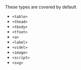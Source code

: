 These types are covered by default

* `<table>`
* `<thead>`
* `<tbody>`
* `<tfoot>`
* `<a>`
* `<label>`
* `<videl>`
* `<image>`
* `<script>`
* `<svg>`